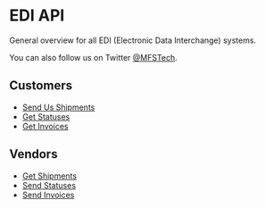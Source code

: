 EDI API
=======

General overview for all EDI (Electronic Data Interchange) systems.

You can also follow us on Twitter [@MFSTech](http://twitter.com/MFSTech).

Customers
---------

* [Send Us Shipments](https://github.com/MFSTech/SendUsShipments)
* [Get Statuses](https://github.com/MFSTech/GetStatuses/)
* [Get Invoices](https://github.com/MFSTech/GetInvoices/)

Vendors
-------

* [Get Shipments](https://github.com/MFSTech/GetShipments/)
* [Send Statuses](https://github.com/MFSTech/SendStatuses/)
* [Send Invoices](https://github.com/MFSTech/SendInvoices/)
